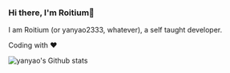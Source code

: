 ### Hi there, I'm Roitium👋

I am Roitium (or yanyao2333, whatever), a self taught developer.

Coding with ❤

![yanyao's Github stats](https://readmestats.999857.xyz/api?username=yanyao2333&show_icons=true)
